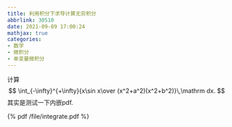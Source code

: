 ```yaml
---
title: 利用积分下求导计算无穷积分
abbrlink: 30510
date: 2021-09-09 17:00:24
mathjax: true
categories:
- 数学
- 微积分
- 单变量微积分
---
```


计算
$$
\int_{-\infty}^{+\infty}{x\sin x\over (x^2+a^2)(x^2+b^2)}\,\mathrm dx.
$$
其实是测试一下内嵌pdf.

<!--more-->

{% pdf /file/integrate.pdf %}

